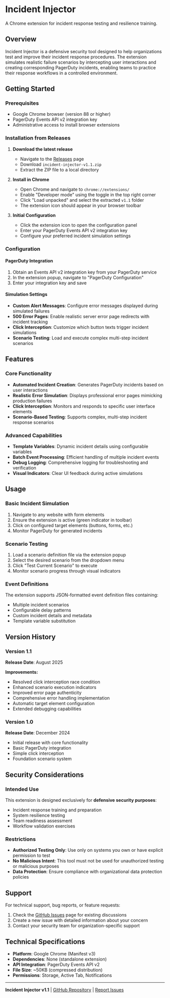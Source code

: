 # Incident Injector

A Chrome extension for incident response testing and resilience training.

## Overview

Incident Injector is a defensive security tool designed to help organizations test and improve their incident response procedures. The extension simulates realistic failure scenarios by intercepting user interactions and creating corresponding PagerDuty incidents, enabling teams to practice their response workflows in a controlled environment.

## Getting Started

### Prerequisites

- Google Chrome browser (version 88 or higher)
- PagerDuty Events API v2 integration key
- Administrative access to install browser extensions

### Installation from Releases

1. **Download the latest release**
   - Navigate to the [Releases](../../releases) page
   - Download `incident-injector-v1.1.zip`
   - Extract the ZIP file to a local directory

2. **Install in Chrome**
   - Open Chrome and navigate to `chrome://extensions/`
   - Enable "Developer mode" using the toggle in the top right corner
   - Click "Load unpacked" and select the extracted `v1.1` folder
   - The extension icon should appear in your browser toolbar

3. **Initial Configuration**
   - Click the extension icon to open the configuration panel
   - Enter your PagerDuty Events API v2 integration key
   - Configure your preferred incident simulation settings

### Configuration

#### PagerDuty Integration

1. Obtain an Events API v2 integration key from your PagerDuty service
2. In the extension popup, navigate to "PagerDuty Configuration"
3. Enter your integration key and save

#### Simulation Settings

- **Custom Alert Messages**: Configure error messages displayed during simulated failures
- **500 Error Pages**: Enable realistic server error page redirects with incident tracking
- **Click Interception**: Customize which button texts trigger incident simulations
- **Scenario Testing**: Load and execute complex multi-step incident scenarios

## Features

### Core Functionality

- **Automated Incident Creation**: Generates PagerDuty incidents based on user interactions
- **Realistic Error Simulation**: Displays professional error pages mimicking production failures
- **Click Interception**: Monitors and responds to specific user interface elements
- **Scenario-Based Testing**: Supports complex, multi-step incident response scenarios

### Advanced Capabilities

- **Template Variables**: Dynamic incident details using configurable variables
- **Batch Event Processing**: Efficient handling of multiple incident events
- **Debug Logging**: Comprehensive logging for troubleshooting and verification
- **Visual Indicators**: Clear UI feedback during active simulations

## Usage

### Basic Incident Simulation

1. Navigate to any website with form elements
2. Ensure the extension is active (green indicator in toolbar)
3. Click on configured target elements (buttons, forms, etc.)
4. Monitor PagerDuty for generated incidents

### Scenario Testing

1. Load a scenario definition file via the extension popup
2. Select the desired scenario from the dropdown menu
3. Click "Test Current Scenario" to execute
4. Monitor scenario progress through visual indicators

### Event Definitions

The extension supports JSON-formatted event definition files containing:

- Multiple incident scenarios
- Configurable delay patterns
- Custom incident details and metadata
- Template variable substitution

## Version History

### Version 1.1

**Release Date**: August 2025

**Improvements:**
- Resolved click interception race condition
- Enhanced scenario execution indicators
- Improved error page authenticity
- Comprehensive error handling implementation
- Automatic target element configuration
- Extended debugging capabilities

### Version 1.0

**Release Date**: December 2024

- Initial release with core functionality
- Basic PagerDuty integration
- Simple click interception
- Foundation scenario system

## Security Considerations

### Intended Use

This extension is designed exclusively for **defensive security purposes**:

- Incident response training and preparation
- System resilience testing
- Team readiness assessment
- Workflow validation exercises

### Restrictions

- **Authorized Testing Only**: Use only on systems you own or have explicit permission to test
- **No Malicious Intent**: This tool must not be used for unauthorized testing or malicious purposes
- **Data Protection**: Ensure compliance with organizational data protection policies

## Support

For technical support, bug reports, or feature requests:

1. Check the [GitHub Issues](../../issues) page for existing discussions
2. Create a new issue with detailed information about your concern
3. Contact your security team for organization-specific support

## Technical Specifications

- **Platform**: Google Chrome (Manifest v3)
- **Dependencies**: None (standalone extension)
- **API Integration**: PagerDuty Events API v2
- **File Size**: ~50KB (compressed distribution)
- **Permissions**: Storage, Active Tab, Notifications

---

**Incident Injector v1.1** | [GitHub Repository](../../) | [Report Issues](../../issues)